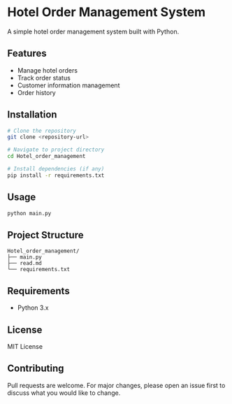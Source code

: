 # Hotel Order Management System

A simple hotel order management system built with Python.

## Features

- Manage hotel orders
- Track order status
- Customer information management
- Order history

## Installation

```bash
# Clone the repository
git clone <repository-url>

# Navigate to project directory
cd Hotel_order_management

# Install dependencies (if any)
pip install -r requirements.txt
```

## Usage

```bash
python main.py
```

## Project Structure

```
Hotel_order_management/
├── main.py
├── read.md
└── requirements.txt
```

## Requirements

- Python 3.x

## License

MIT License

## Contributing

Pull requests are welcome. For major changes, please open an issue first to discuss what you would like to change.
